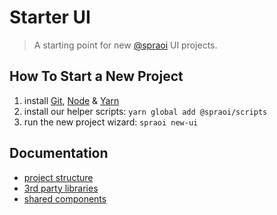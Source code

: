 # Starter UI

> A starting point for new [@spraoi](https://github.com/spraoi/) UI projects.

## How To Start a New Project

1. install [Git](https://git-scm.com/book/en/v2/Getting-Started-Installing-Git), [Node](https://nodejs.org/en/download)
   & [Yarn](https://yarnpkg.com/lang/en/docs/install)
2. install our helper scripts: `yarn global add @spraoi/scripts`
3. run the new project wizard: `spraoi new-ui`

## Documentation

- [project structure](https://github.com/spraoi/starter-ui/blob/master/docs/project-structure.md)
- [3rd party libraries](https://github.com/spraoi/starter-ui/blob/master/docs/3rd-party-libraries.md)
- [shared components](https://github.com/spraoi/common-ui)

